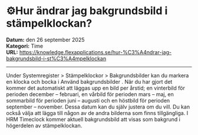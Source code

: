 # ⚙️Hur ändrar jag bakgrundsbild i stämpelklockan?

**Datum:** den 26 september 2025  
**Kategori:** Time  
**URL:** https://knowledge.flexapplications.se/hur-%C3%A4ndrar-jag-bakgrundsbild-i-st%C3%A4mpelklockan

---

Under
Systemregister > Stämpelklockor > Bakgrundsbilder
kan du markera en klocka och bocka i
Använd bakgrundsbilder
.
När du har gjort det kommer det automatiskt att läggas upp en bild per årstid; en vinterbild för perioden december – februari, en vårbild för perioden mars – maj, en sommarbild för perioden juni – augusti och en höstbild för perioden september – november. Dessa datum kan du själv justera om du vill. Du kan också välja att lägga till någon av de andra bilderna som finns tillgängliga.
I HRM Timeclock kommer aktuell bakgrundsbild att visas som bakgrund i högerdelen av stämpelklockan.
